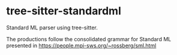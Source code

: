 # tree-sitter-standardml

Standard ML parser using tree-sitter.

The productions follow the consolidated grammar for Standard ML
presented in https://people.mpi-sws.org/~rossberg/sml.html


